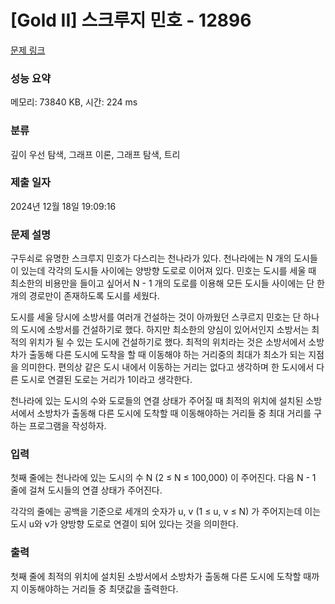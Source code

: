 # [Gold II] 스크루지 민호 - 12896 

[문제 링크](https://www.acmicpc.net/problem/12896) 

### 성능 요약

메모리: 73840 KB, 시간: 224 ms

### 분류

깊이 우선 탐색, 그래프 이론, 그래프 탐색, 트리

### 제출 일자

2024년 12월 18일 19:09:16

### 문제 설명

<p>구두쇠로 유명한 스크루지 민호가 다스리는 천나라가 있다. 천나라에는 N 개의 도시들이 있는데 각각의 도시들 사이에는 양방향 도로로 이어져 있다. 민호는 도시를 세울 때 최소한의 비용만을 들이고 싶어서 N - 1 개의 도로를 이용해 모든 도시들 사이에는 단 한개의 경로만이 존재하도록 도시를 세웠다.</p>

<p>도시를 세울 당시에 소방서를 여러개 건설하는 것이 아까웠던 스쿠르지 민호는 단 하나의 도시에 소방서를  건설하기로 했다. 하지만 최소한의 양심이 있어서인지 소방서는 최적의 위치가 될 수 있는 도시에 건설하기로 했다. 최적의 위치라는 것은 소방서에서 소방차가 출동해 다른 도시에 도착을 할 때 이동해야 하는 거리중의 최대가 최소가 되는 지점을 의미한다. 편의상 같은 도시 내에서 이동하는 거리는 없다고 생각하며 한 도시에서 다른 도시로 연결된 도로는 거리가 1이라고 생각한다.</p>

<p>천나라에 있는 도시의 수와 도로들의 연결 상태가 주어질 때 최적의 위치에 설치된 소방서에서 소방차가 출동해 다른 도시에 도착할 때 이동해야하는 거리들 중 최대 거리를 구하는 프로그램을 작성하자.</p>

### 입력 

 <p>첫째 줄에는 천나라에 있는 도시의 수 N (2 ≤ N ≤ 100,000) 이 주어진다.  다음 N - 1 줄에 걸쳐 도시들의 연결 상태가 주어진다.</p>

<p>각각의 줄에는 공백을 기준으로 세개의 숫자가 u, v (1 ≤ u, v ≤ N) 가 주어지는데 이는 도시 u와 v가 양방향 도로로 연결이 되어 있다는 것을 의미한다.</p>

### 출력 

 <p>첫째 줄에 최적의 위치에 설치된 소방서에서 소방차가 출동해 다른 도시에 도착할 때까지 이동해야하는 거리들 중 최댓값을 출력한다.</p>

